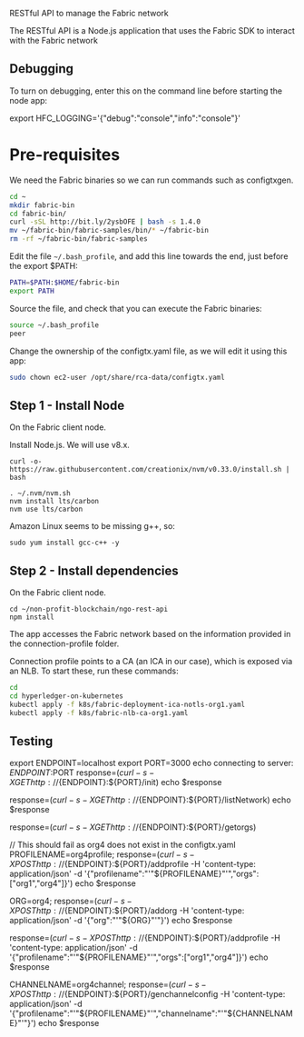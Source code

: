 RESTful API to manage the Fabric network

The RESTful API is a Node.js application that uses the Fabric SDK to interact with the Fabric network

## Debugging
To turn on debugging, enter this on the command line before starting the node app:

export HFC_LOGGING='{"debug":"console","info":"console"}'


# Pre-requisites
We need the Fabric binaries so we can run commands such as configtxgen.

```bash
cd ~
mkdir fabric-bin
cd fabric-bin/
curl -sSL http://bit.ly/2ysbOFE | bash -s 1.4.0
mv ~/fabric-bin/fabric-samples/bin/* ~/fabric-bin
rm -rf ~/fabric-bin/fabric-samples
```

Edit the file `~/.bash_profile`, and add this line towards the end, just before the export $PATH:

```bash
PATH=$PATH:$HOME/fabric-bin
export PATH
```

Source the file, and check that you can execute the Fabric binaries:

```bash
source ~/.bash_profile 
peer
```

Change the ownership of the configtx.yaml file, as we will edit it using this app:

```bash
sudo chown ec2-user /opt/share/rca-data/configtx.yaml
```
## Step 1 - Install Node
On the Fabric client node.

Install Node.js. We will use v8.x.

```
curl -o- https://raw.githubusercontent.com/creationix/nvm/v0.33.0/install.sh | bash
```

```
. ~/.nvm/nvm.sh
nvm install lts/carbon
nvm use lts/carbon
```

Amazon Linux seems to be missing g++, so:

```
sudo yum install gcc-c++ -y
```

## Step 2 - Install dependencies
On the Fabric client node.

```
cd ~/non-profit-blockchain/ngo-rest-api
npm install
```


The app accesses the Fabric network based on the information provided in the connection-profile folder.

Connection profile points to a CA (an ICA in our case), which is exposed via an NLB. To start these, run these commands:

```bash
cd
cd hyperledger-on-kubernetes
kubectl apply -f k8s/fabric-deployment-ica-notls-org1.yaml 
kubectl apply -f k8s/fabric-nlb-ca-org1.yaml
```

## Testing

export ENDPOINT=localhost
export PORT=3000
echo connecting to server: $ENDPOINT:$PORT
response=$(curl -s -X GET http://${ENDPOINT}:${PORT}/init)
echo $response

response=$(curl -s -X GET http://${ENDPOINT}:${PORT}/listNetwork)
echo $response

response=$(curl -s -X GET http://${ENDPOINT}:${PORT}/getorgs)  

// This should fail as org4 does not exist in the configtx.yaml
PROFILENAME=org4profile;
response=$(curl -s -X POST http://${ENDPOINT}:${PORT}/addprofile -H 'content-type: application/json' -d '{"profilename":"'"${PROFILENAME}"'","orgs":["org1","org4"]}')
echo $response

ORG=org4;
response=$(curl -s -X POST http://${ENDPOINT}:${PORT}/addorg -H 'content-type: application/json' -d '{"org":"'"${ORG}"'"}')
echo $response

response=$(curl -s -X POST http://${ENDPOINT}:${PORT}/addprofile -H 'content-type: application/json' -d '{"profilename":"'"${PROFILENAME}"'","orgs":["org1","org4"]}')
echo $response

CHANNELNAME=org4channel;
response=$(curl -s -X POST http://${ENDPOINT}:${PORT}/genchannelconfig -H 'content-type: application/json' -d '{"profilename":"'"${PROFILENAME}"'","channelname":"'"${CHANNELNAME}"'"}')
echo $response
